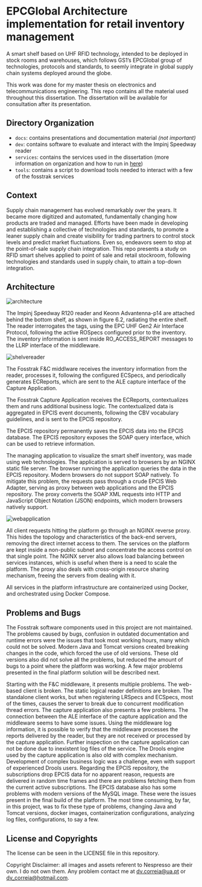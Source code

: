 # EPCGlobal Architecture implementation for retail inventory management

A smart shelf based on UHF RFID technology, intended to be deployed in stock rooms and warehouses, which follows GS1’s EPCGlobal group of technologies, protocols and standards, to seemly integrate in global supply chain systems deployed around the globe.

This work was done for my master thesis on electronics and telecommunications engineering.
This repo contains all the material used throughout this dissertation.
The dissertation will be available for consultation after its presentation.

## Directory Organization

- `docs`: contains presentations and documentation material _(not important)_
- `dev`: contains software to evaluate and interact with the Impinj Speedway reader 
- `services`: contains the services used in the dissertation (more information on organization and how to run in [here](https://github.com/dvcorreia/epc-smart-shelve/blob/master/services/README.md))
- `tools`: contains a script to download tools needed to interact with a few of the fosstrak services

## Context

Supply chain management has evolved remarkably over the years. It became more digitized and automated, fundamentally changing how products are traded and managed. Efforts have been made in developing and establishing a collective of technologies and standards, to promote a leaner supply chain and create visibility for trading partners to control stock levels and predict market fluctuations. Even so, endeavors seem to stop at the point-of-sale supply chain integration.
This repo presents a study on RFID smart shelves applied to point of sale and retail stockroom, following technologies and standards used in supply chain, to attain a top-down integration. 

## Architecture

![architecture](https://github.com/dvcorreia/epc-smart-shelve/tree/master/docs/assets/platform_diagram.png "Architecture")

The Impinj Speedway R120 reader and Keonn Advantenna-p14 are attached behind the bottom shelf, as shown in figure 6.2, radiating the entire shelf. The reader interrogates the tags, using the EPC UHF Gen2 Air Interface Protocol, following the active ROSpecs configured prior to the inventory. The inventory information is sent inside RO_ACCESS_REPORT messages to the LLRP interface of the middleware.

![shelvereader](https://github.com/dvcorreia/epc-smart-shelve/tree/master/docs/assets/completeshelve_photo.jpeg "Shelve and Reader")

The Fosstrak F&C middlware receives the inventory information from the reader, processes it, following the configured ECSpecs, and periodically generates ECReports, which are sent to the ALE capture interface of the Capture Application.

The Fosstrak Capture Application receives the ECReports, contextualizes them and runs additional business logic. The contextualized data is aggregated in EPCIS event documents, following the CBV vocabulary guidelines, and is sent to the EPCIS repository.

The EPCIS repository permanently saves the EPCIS data into the EPCIS database. The EPCIS repository exposes the SOAP query interface, which can be used to retrieve information.

The managing application to visualize the smart shelf inventory, was made using web technologies. The application is served to browsers by an NGINX static file server. The browser running the application queries the data in the EPCIS repository. Modern browsers do not support SOAP natively. To mitigate this problem, the requests pass through a crude EPCIS Web Adapter, serving as proxy between web applications and the EPCIS repository. The proxy converts the SOAP XML requests into HTTP and JavaScript Object Notation (JSON) endpoints, which modern browsers natively support.

![webapplication](https://github.com/dvcorreia/epc-smart-shelve/tree/master/docs/assets/webmanagement.png "Web Managing Application")

All client requests hitting the platform go through an NGINX reverse proxy. This hides the topology and characteristics of the back-end servers, removing the direct internet access to them. The services on the platform are kept inside a non-public subnet and concentrate the access control on that single point. The NGINX server also allows load balancing between services instances, which is useful when there is a need to scale the platform. The proxy also deals with cross-origin resource sharing mechanism, freeing the servers from dealing with it.

All services in the platform infrastructure are containerized using Docker, and orchestrated using Docker Compose.

## Problems and Bugs

The Fosstrak software components used in this project are not maintained. The problems caused by bugs, confusion in outdated documentation and runtime errors were the issues that took most working hours, many which could not be solved. Modern Java and Tomcat versions created breaking changes in the code, which forced the use of old versions. These old versions also did not solve all the problems, but reduced the amount of bugs to a point where the platform was working. A few major problems presented in the final platform solution will be described next.

Starting with the F&C middleware, it presents multiple problems. The web-based client is broken. The static logical reader definitions are broken. The standalone client works, but when registering LRSpecs and ECSpecs, most of the times, causes the server to break due to concurrent modification thread errors.
The capture application also presents a few problems. The connection between the ALE interface of the capture application and the middleware seems to have some issues. Using the middleware log information, it is possible to verify that the middleware processes the reports delivered by the reader, but they are not received or processed by the capture application. Further inspection on the capture application can not be done due to inexistent log files of the service. The Drools engine used by the capture application is also old with complex mechanism. Development of complex business logic was a challenge, even with support of experienced Drools users.
Regarding the EPCIS repository, the subscriptions drop EPCIS data for no apparent reason, requests are delivered in random time frames and there are problems fetching them from the current active subscriptions. The EPCIS database also has some problems with modern versions of the MySQL image.
These were the issues present in the final build of the platform. The most time consuming, by far, in this project, was to fix these type of problems, changing Java and Tomcat versions, docker images, containerization configurations, analyzing log files, configurations, to say a few.

## License and Copyrights

The license can be seen in the LICENSE file in this repository.

Copyright Disclaimer: all images and assets referent to Nespresso are their own. I do not own them. Any problem contact me at [dv.correia@ua.pt](dv.correia@ua.pt) or [dv_correia@hotmail.com](dv_correia@hotmail.com).